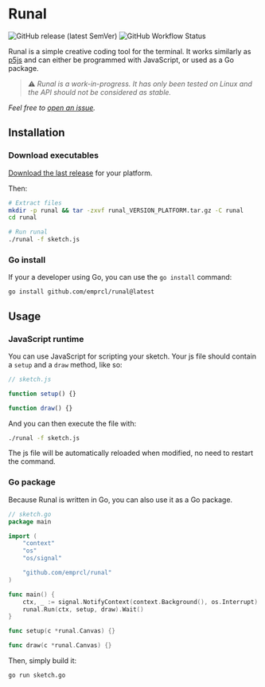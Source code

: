 # Runal

![GitHub release (latest SemVer)](https://img.shields.io/github/v/release/emprcl/runal) ![GitHub Workflow Status](https://img.shields.io/github/actions/workflow/status/emprcl/runal/build.yml)

Runal is a simple creative coding tool for the terminal.
It works similarly as [p5js](https://p5js.org/) and can either be programmed with JavaScript, or used as a Go package.

> :warning: _Runal is a work-in-progress. It has only been tested on Linux and the API should not be considered as stable._

_Feel free to [open an issue](https://github.com/emprcl/runal/issues/new)._

## Installation

### Download executables

[Download the last release](https://github.com/emprcl/runal/releases) for your platform.

Then:
```sh
# Extract files
mkdir -p runal && tar -zxvf runal_VERSION_PLATFORM.tar.gz -C runal
cd runal

# Run runal
./runal -f sketch.js
```

### Go install

If your a developer using Go, you can use the `go install` command:
```
go install github.com/emprcl/runal@latest
```

## Usage

### JavaScript runtime

You can use JavaScript for scripting your sketch. Your js file should contain a `setup` and a `draw` method, like so:
```js
// sketch.js

function setup() {}

function draw() {}
```

And you can then execute the file with:
```sh
./runal -f sketch.js
```

The js file will be automatically reloaded when modified, no need to restart the command.


### Go package

Because Runal is written in Go, you can also use it as a Go package.

```go
// sketch.go
package main

import (
	"context"
	"os"
	"os/signal"

	"github.com/emprcl/runal"
)

func main() {
	ctx, _ := signal.NotifyContext(context.Background(), os.Interrupt)
	runal.Run(ctx, setup, draw).Wait()
}

func setup(c *runal.Canvas) {}

func draw(c *runal.Canvas) {}
```

Then, simply build it:
```
go run sketch.go
```

